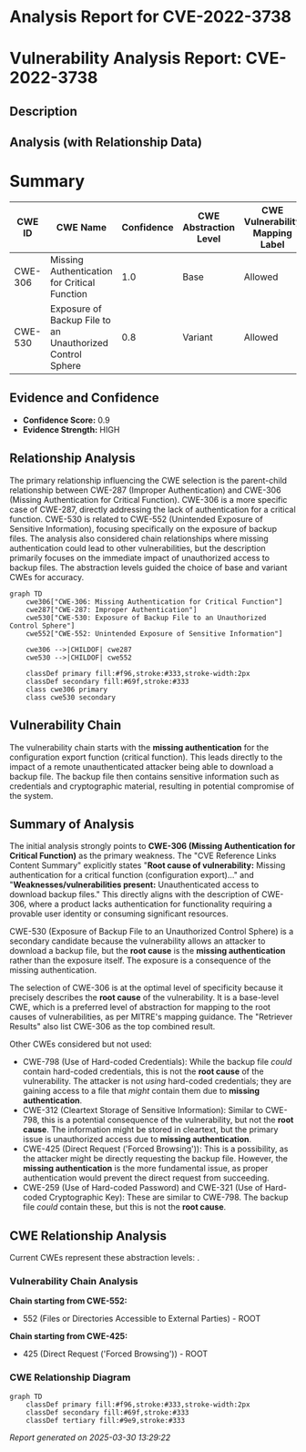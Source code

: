 # Analysis Report for CVE-2022-3738

# Vulnerability Analysis Report: CVE-2022-3738

## Description



## Analysis (with Relationship Data)

# Summary
| CWE ID | CWE Name | Confidence | CWE Abstraction Level | CWE Vulnerability Mapping Label | CWE-Vulnerability Mapping Notes |
|---|---|---|---|---|---|
| CWE-306 | Missing Authentication for Critical Function | 1.0 | Base | Allowed | Primary CWE |
| CWE-530 | Exposure of Backup File to an Unauthorized Control Sphere | 0.8 | Variant | Allowed | Secondary Candidate |

## Evidence and Confidence

*   **Confidence Score:** 0.9
*   **Evidence Strength:** HIGH

## Relationship Analysis
The primary relationship influencing the CWE selection is the parent-child relationship between CWE-287 (Improper Authentication) and CWE-306 (Missing Authentication for Critical Function). CWE-306 is a more specific case of CWE-287, directly addressing the lack of authentication for a critical function. CWE-530 is related to CWE-552 (Unintended Exposure of Sensitive Information), focusing specifically on the exposure of backup files. The analysis also considered chain relationships where missing authentication could lead to other vulnerabilities, but the description primarily focuses on the immediate impact of unauthorized access to backup files. The abstraction levels guided the choice of base and variant CWEs for accuracy.

```mermaid
graph TD
    cwe306["CWE-306: Missing Authentication for Critical Function"]
    cwe287["CWE-287: Improper Authentication"]
    cwe530["CWE-530: Exposure of Backup File to an Unauthorized Control Sphere"]
    cwe552["CWE-552: Unintended Exposure of Sensitive Information"]
    
    cwe306 -->|CHILDOF| cwe287
    cwe530 -->|CHILDOF| cwe552
    
    classDef primary fill:#f96,stroke:#333,stroke-width:2px
    classDef secondary fill:#69f,stroke:#333
    class cwe306 primary
    class cwe530 secondary
```

## Vulnerability Chain
The vulnerability chain starts with the **missing authentication** for the configuration export function (critical function). This leads directly to the impact of a remote unauthenticated attacker being able to download a backup file. The backup file then contains sensitive information such as credentials and cryptographic material, resulting in potential compromise of the system.

## Summary of Analysis
The initial analysis strongly points to **CWE-306 (Missing Authentication for Critical Function)** as the primary weakness. The "CVE Reference Links Content Summary" explicitly states "**Root cause of vulnerability:** Missing authentication for a critical function (configuration export)..." and "**Weaknesses/vulnerabilities present:** Unauthenticated access to download backup files." This directly aligns with the description of CWE-306, where a product lacks authentication for functionality requiring a provable user identity or consuming significant resources.

CWE-530 (Exposure of Backup File to an Unauthorized Control Sphere) is a secondary candidate because the vulnerability allows an attacker to download a backup file, but the **root cause** is the **missing authentication** rather than the exposure itself. The exposure is a consequence of the missing authentication.

The selection of CWE-306 is at the optimal level of specificity because it precisely describes the **root cause** of the vulnerability. It is a base-level CWE, which is a preferred level of abstraction for mapping to the root causes of vulnerabilities, as per MITRE's mapping guidance.
The "Retriever Results" also list CWE-306 as the top combined result.

Other CWEs considered but not used:

*   CWE-798 (Use of Hard-coded Credentials): While the backup file *could* contain hard-coded credentials, this is not the **root cause** of the vulnerability. The attacker is not *using* hard-coded credentials; they are gaining access to a file that *might* contain them due to **missing authentication**.
*   CWE-312 (Cleartext Storage of Sensitive Information): Similar to CWE-798, this is a potential consequence of the vulnerability, but not the **root cause**. The information might be stored in cleartext, but the primary issue is unauthorized access due to **missing authentication**.
*   CWE-425 (Direct Request ('Forced Browsing')): This is a possibility, as the attacker might be directly requesting the backup file. However, the **missing authentication** is the more fundamental issue, as proper authentication would prevent the direct request from succeeding.
*   CWE-259 (Use of Hard-coded Password) and CWE-321 (Use of Hard-coded Cryptographic Key): These are similar to CWE-798. The backup file *could* contain these, but this is not the **root cause**.


## CWE Relationship Analysis

Current CWEs represent these abstraction levels: .


### Vulnerability Chain Analysis

**Chain starting from CWE-552:**
- 552 (Files or Directories Accessible to External Parties) - ROOT


**Chain starting from CWE-425:**
- 425 (Direct Request ('Forced Browsing')) - ROOT



### CWE Relationship Diagram

```mermaid
graph TD
    classDef primary fill:#f96,stroke:#333,stroke-width:2px
    classDef secondary fill:#69f,stroke:#333
    classDef tertiary fill:#9e9,stroke:#333
```



*Report generated on 2025-03-30 13:29:22*
